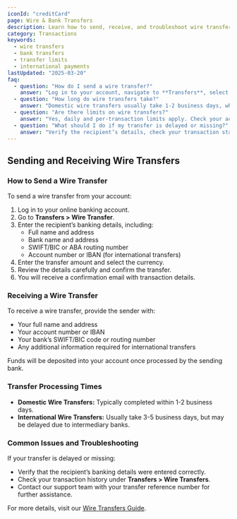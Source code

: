 ```yaml
---
iconId: "creditCard"
page: Wire & Bank Transfers
description: Learn how to send, receive, and troubleshoot wire transfers and bank transfers securely.
category: Transactions
keywords:
  - wire transfers
  - bank transfers
  - transfer limits
  - international payments
lastUpdated: "2025-03-20"
faq:
  - question: "How do I send a wire transfer?"
    answer: "Log in to your account, navigate to **Transfers**, select **Wire Transfer**, and enter the recipient's banking details. Review and confirm the transfer."
  - question: "How long do wire transfers take?"
    answer: "Domestic wire transfers usually take 1-2 business days, while international transfers may take 3-5 business days depending on the recipient’s bank."
  - question: "Are there limits on wire transfers?"
    answer: "Yes, daily and per-transaction limits apply. Check your account settings or contact support for details."
  - question: "What should I do if my transfer is delayed or missing?"
    answer: "Verify the recipient’s details, check your transaction status under **Transfers**, and contact our support team if needed."
---
```


## Sending and Receiving Wire Transfers

### How to Send a Wire Transfer

To send a wire transfer from your account:

1. Log in to your online banking account.
2. Go to **Transfers > Wire Transfer**.
3. Enter the recipient’s banking details, including:
   - Full name and address
   - Bank name and address
   - SWIFT/BIC or ABA routing number
   - Account number or IBAN (for international transfers)
4. Enter the transfer amount and select the currency.
5. Review the details carefully and confirm the transfer.
6. You will receive a confirmation email with transaction details.

### Receiving a Wire Transfer

To receive a wire transfer, provide the sender with:

- Your full name and address
- Your account number or IBAN
- Your bank’s SWIFT/BIC code or routing number
- Any additional information required for international transfers

Funds will be deposited into your account once processed by the sending bank.

### Transfer Processing Times

- **Domestic Wire Transfers:** Typically completed within 1-2 business days.
- **International Wire Transfers:** Usually take 3-5 business days, but may be delayed due to intermediary banks.

### Common Issues and Troubleshooting

If your transfer is delayed or missing:

- Verify that the recipient’s banking details were entered correctly.
- Check your transaction history under **Transfers > Wire Transfers**.
- Contact our support team with your transfer reference number for further assistance.

For more details, visit our [Wire Transfers Guide](#_).
